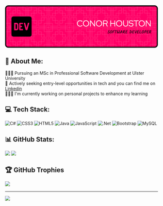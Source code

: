 ![Header](./github-banner-image.png)

## 💫 About Me:
👨🏻‍🎓 Pursuing an MSc in Professional Software Development at Ulster University<br>
🏢 Actively seeking entry-level opportunities in tech and you can find me on [Linkedin](https://linkedin.com/in/conor-h)<br>
👨🏻‍💻 I'm currently working on personal projects to enhance my learning<br>

## 💻 Tech Stack:
![C#](https://img.shields.io/badge/c%23-%23239120.svg?style=for-the-badge&logo=csharp&logoColor=white) ![CSS3](https://img.shields.io/badge/css3-%231572B6.svg?style=for-the-badge&logo=css3&logoColor=white) ![HTML5](https://img.shields.io/badge/html5-%23E34F26.svg?style=for-the-badge&logo=html5&logoColor=white) ![Java](https://img.shields.io/badge/java-%23ED8B00.svg?style=for-the-badge&logo=openjdk&logoColor=white) ![JavaScript](https://img.shields.io/badge/javascript-%23323330.svg?style=for-the-badge&logo=javascript&logoColor=%23F7DF1E) ![.Net](https://img.shields.io/badge/.NET-5C2D91?style=for-the-badge&logo=.net&logoColor=white) ![Bootstrap](https://img.shields.io/badge/bootstrap-%238511FA.svg?style=for-the-badge&logo=bootstrap&logoColor=white) ![MySQL](https://img.shields.io/badge/mysql-4479A1.svg?style=for-the-badge&logo=mysql&logoColor=white)<br>

## 📊 GitHub Stats:
![](https://github-readme-stats.vercel.app/api?username=1-conor&theme=tokyonight&hide_border=false&include_all_commits=false&count_private=false) 
![](https://github-readme-streak-stats.herokuapp.com/?user=1-conor&theme=tokyonight&hide_border=false)<br>

## 🏆 GitHub Trophies
![](https://github-profile-trophy.vercel.app/?username=1-conor&theme=tokyonight&no-frame=false&no-bg=true&margin-w=4)

---
[![](https://visitcount.itsvg.in/api?id=1-conor&icon=0&color=0)](https://visitcount.itsvg.in)
